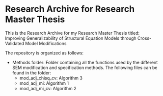 # Research Archive for Research Master Thesis

This is the Research Archive for my Research Master Thesis titled:
Improving Generalizability of Structural Equation Models through Cross-Validated Model Modifications

The repository is organized as follows:
  - Methods folder: Folder containing all the functions used by the different SEM modification and specification methods.
    The following files can be found in the folder:
      - mod_adj_chisq_cv: Algorithm 3
      - mod_adj_mi: Algorithm 1
      - mod_adj_mi_cv: Algorithm 2
